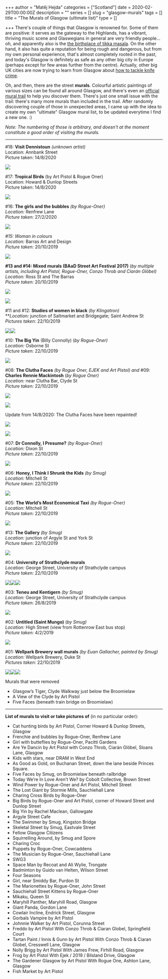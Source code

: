 +++
author = "Matěj Hejda"
categories = ["Scotland"]
date = 2020-02-29T00:00:00Z
description = ""
series = []
slug = "glasgow-murals"
tags = []
title = "The Murals of Glasgow (ultimate list)"
type = []

+++
There's couple of things that Glasgow is renowned for. Some of them are positive: it serves as the gateway to the Highlands, has a vibrant, thriving music scene and Glaswegians in general are very friendly people... oh, and apparently also is the [the birthplace of tikka masala](https://www.glasgowlive.co.uk/news/history/glasgow-invented-chicken-tikka-masala-12015915). On the other hand, it also has quite a reputation for being rough and dangerous, but from my own personal experience, that's almost completely rooted in the past, and today's Glasgow is definitely as safe as any other big city in Europe (perhaps except for few areas further from the centre). Actually, other big UK cities are now trying to learn from Glasgow about [how to tackle knife crime](https://www.thetimes.co.uk/article/what-can-london-learn-from-glasgows-approach-to-beating-knife-crime-9pp6w9q86).

Oh, and then, there are the street **murals**. Colourful artistic paintings of various sizes can be found all around Glasgow, and there's even an [official mural trail](https://www.citycentremuraltrail.co.uk/murals/MuralMap) to help you discover them. There's just one small issue with the trail: there's many more murals than included in the trail. After randomly discovering couple of those in unexpected areas, I came up with the idea to create my own "ultimate" Glasgow mural list, to be updated everytime I find a new one. :)

_Note: The numbering of those is arbitrary, and doesn't at the moment constitute a good order of visiting the murals._

***

\#18: **Visit Dennistoun** _(unknown artist)_  
Location: Annbank Street  
Picture taken: 14/8/2020

![](https://res.cloudinary.com/mhejda/image/upload/c_scale,w_auto:100,dpr_auto/v1597443961/images/2020-08-14__8140111_ecpggt.jpg)

\#17: **Tropical Birds** (by Art Pistol & Rogue Oner)  
Location: Howard & Dunlop Streets  
Picture taken: 14/8/2020

![](https://res.cloudinary.com/mhejda/image/upload/c_scale,w_auto:100,dpr_auto/v1597442892/images/2020-08-14__8140125_qewgtm.jpg)

\#16: **The girls and the bubbles**  _(by Rogue-Oner)  
Location:_ Renfrew Lane  
_Picture taken:_ 27/2/2020

![](https://res.cloudinary.com/mhejda/image/upload/c_scale,w_auto:100,dpr_auto/v1583003079/images/IMG_3354_ynkpia.jpg)

_#15: Woman in colours  
Location:_ Barras Art and Design  
_Picture taken:_ 20/10/2019

![](https://res.cloudinary.com/mhejda/image/upload/c_scale,w_auto:100,dpr_auto/v1583003374/images/IMG_2345_imzum4.jpg)

**#13 and #14: Mixed murals (BAaD Street Art Festival 2017)** (_by multiple artists, including Art Pistol, Rogue-Oner, Conzo Throb and Ciarán Glöbel)  
Location:_ Ross St and The Barras  
_Picture taken:_ 20/10/2019

![](https://res.cloudinary.com/mhejda/image/upload/c_scale,w_auto:100,dpr_auto/v1583003482/images/IMG_2346_oirjme.jpg)

![](https://res.cloudinary.com/mhejda/image/upload/c_scale,w_auto:100,dpr_auto/v1583003626/images/IMG_2347_kdaa5k.jpg)

\#11 and #12: **Studies of women in black** _(by Klingatron)_  
\**_Location:_ junction of Saltmarket and Bridgegate; Saint Andrew St  
_Pictures taken:_ 22/10/2019

![](https://res.cloudinary.com/mhejda/image/upload/c_scale,w_auto:100,dpr_auto/v1583003793/images/IMG_2348_hwvrzk.jpg)![](https://res.cloudinary.com/mhejda/image/upload/c_scale,w_auto:100,dpr_auto/v1583003803/images/IMG_2349_odui9c.jpg)

\#10: **The Big Yin** (Billy Connolly) (_by Rogue-Oner)_  
_Location:_ Osborne St  
_Picture taken:_ 22/10/2019

![](https://res.cloudinary.com/mhejda/image/upload/c_scale,w_auto:100,dpr_auto/v1583004204/images/IMG_2350_tg0hop.jpg)

\#08: **The Clutha Faces** _(by Rogue Oner, EJEK and Art Pistol) and_ #09: **Charles Rennie Mackintosh** (_by Rogue Oner)_  
_Location:_ near Clutha Bar, Clyde St  
_Picture taken:_ 22/10/2019

![](https://res.cloudinary.com/mhejda/image/upload/c_scale,w_auto:100,dpr_auto/v1583004350/images/IMG_2352_g3emqi.jpg)

![](https://res.cloudinary.com/mhejda/image/upload/c_scale,w_auto:100,dpr_auto/v1583006974/images/IMG_2351_ox9te7.jpg)

Update from 14/8/2020: The Clutha Faces have been repainted!

![](https://res.cloudinary.com/mhejda/image/upload/c_scale,w_auto:100,dpr_auto/v1597441991/images/2020-08-14__8140123_qfhlue.jpg)

![](https://res.cloudinary.com/mhejda/image/upload/c_scale,w_auto:100,dpr_auto/v1597442216/images/2020-08-14__8140119_ww0tdh.jpg)

\#07: **Dr Connolly, I Presume?** _(by Rogue-Oner)_  
_Location:_ Dixon St  
_Picture taken:_ 22/10/2019

![](https://res.cloudinary.com/mhejda/image/upload/c_scale,w_auto:100,dpr_auto/v1583004632/images/IMG_2353_ur14z1.jpg)

\#06: **Honey, I Think I Shrunk the Kids** _(by Smug)  
Location:_ Mitchell St  
_Picture taken:_ 22/10/2019

![](https://res.cloudinary.com/mhejda/image/upload/c_scale,w_auto:100,dpr_auto/v1583004689/images/IMG_2354_c1ifsb.jpg)

\#05: **The World’s Most Economical Taxi** _(by Rogue-Oner)  
Location:_ Mitchell St  
_Picture taken:_ 22/10/2019

![](https://res.cloudinary.com/mhejda/image/upload/c_scale,w_auto:100,dpr_auto/v1583004864/images/IMG_2355_mx2af3.jpg)

\#13: **The Gallery** _(by Smug)_  
_Location:_ junction of Argyle St and York St  
_Picture taken:_ 22/10/2019

![](https://res.cloudinary.com/mhejda/image/upload/c_scale,w_auto:100,dpr_auto/v1583005164/images/IMG_2356_joqlnm.jpg)

\#04: **University of Strathclyde murals**  
_Location:_ George Street, University of Strathclyde campus  
_Picture taken:_ 22/10/2019

![](https://res.cloudinary.com/mhejda/image/upload/c_scale,w_auto:100,dpr_auto/v1583005265/images/IMG_2360_lmumhe.jpg)![](https://res.cloudinary.com/mhejda/image/upload/c_scale,w_auto:100,dpr_auto/v1583005284/images/IMG_2362_w2pwfs.jpg)![](https://res.cloudinary.com/mhejda/image/upload/c_scale,w_auto:100,dpr_auto/v1583005301/images/IMG_2363_mav0j9.jpg)

\#03: **Teneu and Kentigern** _(by Smug)_  
_Location:_ George Street, University of Strathclyde campus  
_Picture taken:_ 26/8/2019

![](https://res.cloudinary.com/mhejda/image/upload/c_scale,w_auto:100,dpr_auto/v1583006451/images/IMG_1667_x81zo9.jpg)

\#02: **Untitled (Saint Mungo)** (_by Smug)_  
_Location:_ High Street (view from Rottenrow East bus stop)  
_Picture taken:_ 4/2/2019

![](https://res.cloudinary.com/mhejda/image/upload/c_scale,w_auto:100,dpr_auto/v1583006638/images/IMG_0245_qysqas.jpg)

\#01: **Wellpark Brewery wall murals** _(by Euan Gallacher, painted by Smug)_  
_Location:_ Wellpark Brewery, Duke St  
_Pictures taken:_ 22/10/2019

![](https://res.cloudinary.com/mhejda/image/upload/c_scale,w_auto:100,dpr_auto/v1583005382/images/IMG_2364_ha1zhi.jpg)![](https://res.cloudinary.com/mhejda/image/upload/c_scale,w_auto:100,dpr_auto/v1583005403/images/IMG_2365_qsznyp.jpg)![](https://res.cloudinary.com/mhejda/image/upload/c_scale,w_auto:100,dpr_auto/v1583005431/images/IMG_2366_rsfgy3.jpg)

Murals that were removed

* Glasgow’s Tiger, Clyde Walkway just below the Broomielaw
* A View of the Clyde by Art Pistol
* Five Faces (beneath train bridge on Broomielaw)

***

**List of murals to visit or take pictures of** (in no particular order):

* Cat hunting birds by Art Pistol, Corner Howard & Dunlop Streets, Glasgow
* Frenchie and bubbles by Rogue-Oner, Renfrew Lane
* Girl with butteflies by Rogue-Oner, Pacitti Gardens
* Are Ye Dancin by Art Pistol with Conzo Throb, Ciarán Glöbel, Sloans Lane, Glasgow
* Kids with stars, near DRAM in West End
* As Good as Gold, on Buchanan Street, down the lane beside Princes Square.
* Five Faces by Smug, on Broomielaw beneath railbridge
* Today We’re In Love Aren't We? by Cobolt Collective, Brown Street
* Wind Power by Rogue-Oner and Art Pistol, Mitchell Street
* The Lost Giant by Stormie Mills, Sauchiehall Lane
* Charing Cross Birds by Rogue-Oner
* Big Birds by Rogue-Oner and Art Pistol, corner of Howard Street and Dunlop Street
* Big Yin by Rachel Maclean, Gallowgate
* Argyle Street Cafe
* The Swimmer by Smug, Kingston Bridge
* Skeletal Street by Smug, Eastvale Street
* Fellow Glasgow Citizens
* Squirrelling Around, by Smug and Spore
* Charing Croc
* Puppets by Rogue-Oner, Cowcaddens
* The Musician by Rogue-Oner, Sauchiehall Lane
* SWG3
* Space Man by Recoat and Ali Wylie, Trongate
* Badminton by Guido van Helten, Wilson Street
* Four Seasons
* Girl, near Smiddy Bar, Purdon St
* The Marionettes by Rogue-Oner, John Street
* Sauchiehall Street Kittens by Rogue-Oner
* Mikaku, Queen St
* Maryhill Panther, Maryhill Road, Glasgow
* Giant Panda, Gordon Lane
* Cowlair Incline, Endrick Street, Glasgow
* Gorbals Vampire by Art Pistol
* Johnnie Walker by Art Pistol, Corunna Street
* Freddo by Art Pistol With Conzo Throb & Ciaran Globel, Springfield Court 
* Tartan Paint / Innis & Gunn by Art Pistol With Conzo Throb & Ciaran Globel, Cresswell Lane, Glasgow
* Nolly Brigg by Art Pistol With James Frew, Firhill Road, Glasgow
* Frog by Art Pistol With Ejek / 2019 / Bilsland Drive, Glasgow
* The Gardener Glasgow by Art Pistol With Rogue One, Ashton Lane, Glasgow
* Fish Market by Art Pistol